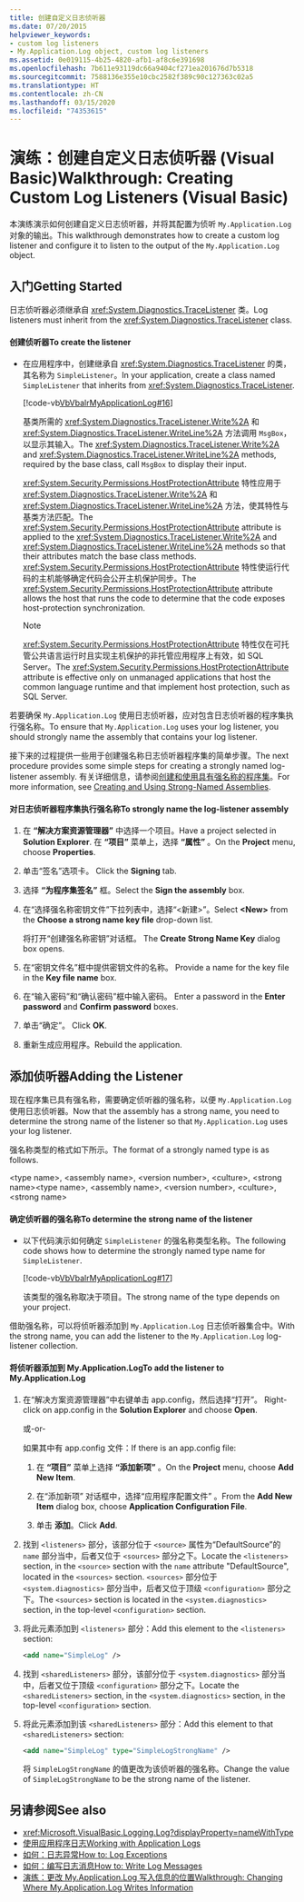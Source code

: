 ```yaml
---
title: 创建自定义日志侦听器
ms.date: 07/20/2015
helpviewer_keywords:
- custom log listeners
- My.Application.Log object, custom log listeners
ms.assetid: 0e019115-4b25-4820-afb1-af8c6e391698
ms.openlocfilehash: 7b611e93119dc66a9404cf271ea201676d7b5318
ms.sourcegitcommit: 7588136e355e10cbc2582f389c90c127363c02a5
ms.translationtype: HT
ms.contentlocale: zh-CN
ms.lasthandoff: 03/15/2020
ms.locfileid: "74353615"
---
```

# <a name="walkthrough-creating-custom-log-listeners-visual-basic"></a><span data-ttu-id="f0378-102">演练：创建自定义日志侦听器 (Visual Basic)</span><span class="sxs-lookup"><span data-stu-id="f0378-102">Walkthrough: Creating Custom Log Listeners (Visual Basic)</span></span>

<span data-ttu-id="f0378-103">本演练演示如何创建自定义日志侦听器，并将其配置为侦听 `My.Application.Log` 对象的输出。</span><span class="sxs-lookup"><span data-stu-id="f0378-103">This walkthrough demonstrates how to create a custom log listener and configure it to listen to the output of the `My.Application.Log` object.</span></span>

## <a name="getting-started"></a><span data-ttu-id="f0378-104">入门</span><span class="sxs-lookup"><span data-stu-id="f0378-104">Getting Started</span></span>

<span data-ttu-id="f0378-105">日志侦听器必须继承自 <xref:System.Diagnostics.TraceListener> 类。</span><span class="sxs-lookup"><span data-stu-id="f0378-105">Log listeners must inherit from the <xref:System.Diagnostics.TraceListener> class.</span></span>

#### <a name="to-create-the-listener"></a><span data-ttu-id="f0378-106">创建侦听器</span><span class="sxs-lookup"><span data-stu-id="f0378-106">To create the listener</span></span>

- <span data-ttu-id="f0378-107">在应用程序中，创建继承自 <xref:System.Diagnostics.TraceListener> 的类，其名称为 `SimpleListener`。</span><span class="sxs-lookup"><span data-stu-id="f0378-107">In your application, create a class named `SimpleListener` that inherits from <xref:System.Diagnostics.TraceListener>.</span></span>

     [!code-vb[VbVbalrMyApplicationLog#16](~/samples/snippets/visualbasic/VS_Snippets_VBCSharp/VbVbalrMyApplicationLog/VB/Form1.vb#16)]

     <span data-ttu-id="f0378-108">基类所需的 <xref:System.Diagnostics.TraceListener.Write%2A> 和 <xref:System.Diagnostics.TraceListener.WriteLine%2A> 方法调用 `MsgBox`，以显示其输入。</span><span class="sxs-lookup"><span data-stu-id="f0378-108">The <xref:System.Diagnostics.TraceListener.Write%2A> and <xref:System.Diagnostics.TraceListener.WriteLine%2A> methods, required by the base class, call `MsgBox` to display their input.</span></span>

     <span data-ttu-id="f0378-109"><xref:System.Security.Permissions.HostProtectionAttribute> 特性应用于 <xref:System.Diagnostics.TraceListener.Write%2A> 和 <xref:System.Diagnostics.TraceListener.WriteLine%2A> 方法，使其特性与基类方法匹配。</span><span class="sxs-lookup"><span data-stu-id="f0378-109">The <xref:System.Security.Permissions.HostProtectionAttribute> attribute is applied to the <xref:System.Diagnostics.TraceListener.Write%2A> and <xref:System.Diagnostics.TraceListener.WriteLine%2A> methods so that their attributes match the base class methods.</span></span> <span data-ttu-id="f0378-110"><xref:System.Security.Permissions.HostProtectionAttribute> 特性使运行代码的主机能够确定代码会公开主机保护同步。</span><span class="sxs-lookup"><span data-stu-id="f0378-110">The <xref:System.Security.Permissions.HostProtectionAttribute> attribute allows the host that runs the code to determine that the code exposes host-protection synchronization.</span></span>

    > [!NOTE]
    > <span data-ttu-id="f0378-111"><xref:System.Security.Permissions.HostProtectionAttribute> 特性仅在可托管公共语言运行时且实现主机保护的非托管应用程序上有效，如 SQL Server。</span><span class="sxs-lookup"><span data-stu-id="f0378-111">The <xref:System.Security.Permissions.HostProtectionAttribute> attribute is effective only on unmanaged applications that host the common language runtime and that implement host protection, such as SQL Server.</span></span>

<span data-ttu-id="f0378-112">若要确保 `My.Application.Log` 使用日志侦听器，应对包含日志侦听器的程序集执行强名称。</span><span class="sxs-lookup"><span data-stu-id="f0378-112">To ensure that `My.Application.Log` uses your log listener, you should strongly name the assembly that contains your log listener.</span></span>

<span data-ttu-id="f0378-113">接下来的过程提供一些用于创建强名称日志侦听器程序集的简单步骤。</span><span class="sxs-lookup"><span data-stu-id="f0378-113">The next procedure provides some simple steps for creating a strongly named log-listener assembly.</span></span> <span data-ttu-id="f0378-114">有关详细信息，请参阅[创建和使用具有强名称的程序集](../../../../standard/assembly/create-use-strong-named.md)。</span><span class="sxs-lookup"><span data-stu-id="f0378-114">For more information, see [Creating and Using Strong-Named Assemblies](../../../../standard/assembly/create-use-strong-named.md).</span></span>

#### <a name="to-strongly-name-the-log-listener-assembly"></a><span data-ttu-id="f0378-115">对日志侦听器程序集执行强名称</span><span class="sxs-lookup"><span data-stu-id="f0378-115">To strongly name the log-listener assembly</span></span>

1. <span data-ttu-id="f0378-116">在 **“解决方案资源管理器”** 中选择一个项目。</span><span class="sxs-lookup"><span data-stu-id="f0378-116">Have a project selected in **Solution Explorer**.</span></span> <span data-ttu-id="f0378-117">在 **“项目”** 菜单上，选择 **“属性”** 。</span><span class="sxs-lookup"><span data-stu-id="f0378-117">On the **Project** menu, choose **Properties**.</span></span>

2. <span data-ttu-id="f0378-118">单击“签名”选项卡。 </span><span class="sxs-lookup"><span data-stu-id="f0378-118">Click the **Signing** tab.</span></span>

3. <span data-ttu-id="f0378-119">选择 **“为程序集签名”** 框。</span><span class="sxs-lookup"><span data-stu-id="f0378-119">Select the **Sign the assembly** box.</span></span>

4. <span data-ttu-id="f0378-120">在“选择强名称密钥文件”下拉列表中，选择“\<新建>”。</span><span class="sxs-lookup"><span data-stu-id="f0378-120">Select **\<New>** from the **Choose a strong name key file** drop-down list.</span></span>

     <span data-ttu-id="f0378-121">将打开“创建强名称密钥”对话框。 </span><span class="sxs-lookup"><span data-stu-id="f0378-121">The **Create Strong Name Key** dialog box opens.</span></span>

5. <span data-ttu-id="f0378-122">在“密钥文件名”框中提供密钥文件的名称。 </span><span class="sxs-lookup"><span data-stu-id="f0378-122">Provide a name for the key file in the **Key file name** box.</span></span>

6. <span data-ttu-id="f0378-123">在“输入密码”和“确认密码”框中输入密码。  </span><span class="sxs-lookup"><span data-stu-id="f0378-123">Enter a password in the **Enter password** and **Confirm password** boxes.</span></span>

7. <span data-ttu-id="f0378-124">单击“确定”。 </span><span class="sxs-lookup"><span data-stu-id="f0378-124">Click **OK**.</span></span>

8. <span data-ttu-id="f0378-125">重新生成应用程序。</span><span class="sxs-lookup"><span data-stu-id="f0378-125">Rebuild the application.</span></span>

## <a name="adding-the-listener"></a><span data-ttu-id="f0378-126">添加侦听器</span><span class="sxs-lookup"><span data-stu-id="f0378-126">Adding the Listener</span></span>

<span data-ttu-id="f0378-127">现在程序集已具有强名称，需要确定侦听器的强名称，以便 `My.Application.Log` 使用日志侦听器。</span><span class="sxs-lookup"><span data-stu-id="f0378-127">Now that the assembly has a strong name, you need to determine the strong name of the listener so that `My.Application.Log` uses your log listener.</span></span>

<span data-ttu-id="f0378-128">强名称类型的格式如下所示。</span><span class="sxs-lookup"><span data-stu-id="f0378-128">The format of a strongly named type is as follows.</span></span>

<span data-ttu-id="f0378-129">\<type name>, \<assembly name>, \<version number>, \<culture>, \<strong name></span><span class="sxs-lookup"><span data-stu-id="f0378-129">\<type name>, \<assembly name>, \<version number>, \<culture>, \<strong name></span></span>

#### <a name="to-determine-the-strong-name-of-the-listener"></a><span data-ttu-id="f0378-130">确定侦听器的强名称</span><span class="sxs-lookup"><span data-stu-id="f0378-130">To determine the strong name of the listener</span></span>

- <span data-ttu-id="f0378-131">以下代码演示如何确定 `SimpleListener` 的强名称类型名称。</span><span class="sxs-lookup"><span data-stu-id="f0378-131">The following code shows how to determine the strongly named type name for `SimpleListener`.</span></span>

     [!code-vb[VbVbalrMyApplicationLog#17](~/samples/snippets/visualbasic/VS_Snippets_VBCSharp/VbVbalrMyApplicationLog/VB/Form1.vb#17)]

     <span data-ttu-id="f0378-132">该类型的强名称取决于项目。</span><span class="sxs-lookup"><span data-stu-id="f0378-132">The strong name of the type depends on your project.</span></span>

<span data-ttu-id="f0378-133">借助强名称，可以将侦听器添加到 `My.Application.Log` 日志侦听器集合中。</span><span class="sxs-lookup"><span data-stu-id="f0378-133">With the strong name, you can add the listener to the `My.Application.Log` log-listener collection.</span></span>

#### <a name="to-add-the-listener-to-myapplicationlog"></a><span data-ttu-id="f0378-134">将侦听器添加到 My.Application.Log</span><span class="sxs-lookup"><span data-stu-id="f0378-134">To add the listener to My.Application.Log</span></span>

1. <span data-ttu-id="f0378-135">在“解决方案资源管理器”中右键单击 app.config，然后选择“打开”。  </span><span class="sxs-lookup"><span data-stu-id="f0378-135">Right-click on app.config in the **Solution Explorer** and choose **Open**.</span></span>

     <span data-ttu-id="f0378-136">或</span><span class="sxs-lookup"><span data-stu-id="f0378-136">-or-</span></span>

     <span data-ttu-id="f0378-137">如果其中有 app.config 文件：</span><span class="sxs-lookup"><span data-stu-id="f0378-137">If there is an app.config file:</span></span>

    1. <span data-ttu-id="f0378-138">在 **“项目”** 菜单上选择 **“添加新项”** 。</span><span class="sxs-lookup"><span data-stu-id="f0378-138">On the **Project** menu, choose **Add New Item**.</span></span>

    2. <span data-ttu-id="f0378-139">在“添加新项”  对话框中，选择“应用程序配置文件”  。</span><span class="sxs-lookup"><span data-stu-id="f0378-139">From the **Add New Item** dialog box, choose **Application Configuration File**.</span></span>

    3. <span data-ttu-id="f0378-140">单击 **添加**。</span><span class="sxs-lookup"><span data-stu-id="f0378-140">Click **Add**.</span></span>

2. <span data-ttu-id="f0378-141">找到 `<listeners>` 部分，该部分位于 `<source>` 属性为“DefaultSource”的 `name` 部分当中，后者又位于 `<sources>` 部分之下。</span><span class="sxs-lookup"><span data-stu-id="f0378-141">Locate the `<listeners>` section, in the `<source>` section with the `name` attribute "DefaultSource", located in the `<sources>` section.</span></span> <span data-ttu-id="f0378-142">`<sources>` 部分位于 `<system.diagnostics>` 部分当中，后者又位于顶级 `<configuration>` 部分之下。</span><span class="sxs-lookup"><span data-stu-id="f0378-142">The `<sources>` section is located in the `<system.diagnostics>` section, in the top-level `<configuration>` section.</span></span>

3. <span data-ttu-id="f0378-143">将此元素添加到 `<listeners>` 部分：</span><span class="sxs-lookup"><span data-stu-id="f0378-143">Add this element to the `<listeners>` section:</span></span>

    ```xml
    <add name="SimpleLog" />
    ```

4. <span data-ttu-id="f0378-144">找到 `<sharedListeners>` 部分，该部分位于 `<system.diagnostics>` 部分当中，后者又位于顶级 `<configuration>` 部分之下。</span><span class="sxs-lookup"><span data-stu-id="f0378-144">Locate the `<sharedListeners>` section, in the `<system.diagnostics>` section, in the top-level `<configuration>` section.</span></span>

5. <span data-ttu-id="f0378-145">将此元素添加到该 `<sharedListeners>` 部分：</span><span class="sxs-lookup"><span data-stu-id="f0378-145">Add this element to that `<sharedListeners>` section:</span></span>

    ```xml
    <add name="SimpleLog" type="SimpleLogStrongName" />
    ```

     <span data-ttu-id="f0378-146">将 `SimpleLogStrongName` 的值更改为该侦听器的强名称。</span><span class="sxs-lookup"><span data-stu-id="f0378-146">Change the value of `SimpleLogStrongName` to be the strong name of the listener.</span></span>

## <a name="see-also"></a><span data-ttu-id="f0378-147">另请参阅</span><span class="sxs-lookup"><span data-stu-id="f0378-147">See also</span></span>

- <xref:Microsoft.VisualBasic.Logging.Log?displayProperty=nameWithType>
- [<span data-ttu-id="f0378-148">使用应用程序日志</span><span class="sxs-lookup"><span data-stu-id="f0378-148">Working with Application Logs</span></span>](../../../../visual-basic/developing-apps/programming/log-info/working-with-application-logs.md)
- [<span data-ttu-id="f0378-149">如何：日志异常</span><span class="sxs-lookup"><span data-stu-id="f0378-149">How to: Log Exceptions</span></span>](../../../../visual-basic/developing-apps/programming/log-info/how-to-log-exceptions.md)
- [<span data-ttu-id="f0378-150">如何：编写日志消息</span><span class="sxs-lookup"><span data-stu-id="f0378-150">How to: Write Log Messages</span></span>](../../../../visual-basic/developing-apps/programming/log-info/how-to-write-log-messages.md)
- [<span data-ttu-id="f0378-151">演练：更改 My.Application.Log 写入信息的位置</span><span class="sxs-lookup"><span data-stu-id="f0378-151">Walkthrough: Changing Where My.Application.Log Writes Information</span></span>](../../../../visual-basic/developing-apps/programming/log-info/walkthrough-changing-where-my-application-log-writes-information.md)

